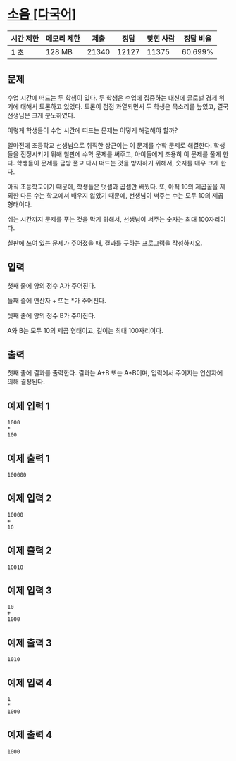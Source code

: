 # [소음 [다국어]](https://www.acmicpc.net/problem/2935)

| 시간 제한 | 메모리 제한 | 제출 | 정답 | 맞힌 사람 | 정답 비율 |
| --- | --- | --- | --- | --- | --- |
| 1 초 | 128 MB | 21340 | 12127 | 11375 | 60.699% |

## 문제

수업 시간에 떠드는 두 학생이 있다. 두 학생은 수업에 집중하는 대신에 글로벌 경제 위기에 대해서 토론하고 있었다. 토론이 점점 과열되면서 두 학생은 목소리를 높였고, 결국 선생님은 크게 분노하였다.

이렇게 학생들이 수업 시간에 떠드는 문제는 어떻게 해결해야 할까?

얼마전에 초등학교 선생님으로 취직한 상근이는 이 문제를 수학 문제로 해결한다. 학생들을 진정시키기 위해 칠판에 수학 문제를 써주고, 아이들에게 조용히 이 문제를 풀게 한다. 학생들이 문제를 금방 풀고 다시 떠드는 것을 방지하기 위해서, 숫자를 매우 크게 한다.

아직 초등학교이기 때문에, 학생들은 덧셈과 곱셈만 배웠다. 또, 아직 10의 제곱꼴을 제외한 다른 수는 학교에서 배우지 않았기 때문에, 선생님이 써주는 수는 모두 10의 제곱 형태이다.

쉬는 시간까지 문제를 푸는 것을 막기 위해서, 선생님이 써주는 숫자는 최대 100자리이다.

칠판에 쓰여 있는 문제가 주어졌을 때, 결과를 구하는 프로그램을 작성하시오.

## 입력

첫째 줄에 양의 정수 A가 주어진다.

둘째 줄에 연산자 + 또는 *가 주어진다.

셋째 줄에 양의 정수 B가 주어진다.

A와 B는 모두 10의 제곱 형태이고, 길이는 최대 100자리이다.

## 출력

첫째 줄에 결과를 출력한다. 결과는 A+B 또는 A*B이며, 입력에서 주어지는 연산자에 의해 결정된다.

## 예제 입력 1

```
1000
*
100

```

## 예제 출력 1

```
100000

```

## 예제 입력 2

```
10000
+
10

```

## 예제 출력 2

```
10010

```

## 예제 입력 3

```
10
+
1000

```

## 예제 출력 3

```
1010

```

## 예제 입력 4

```
1
*
1000

```

## 예제 출력 4

```
1000
```
